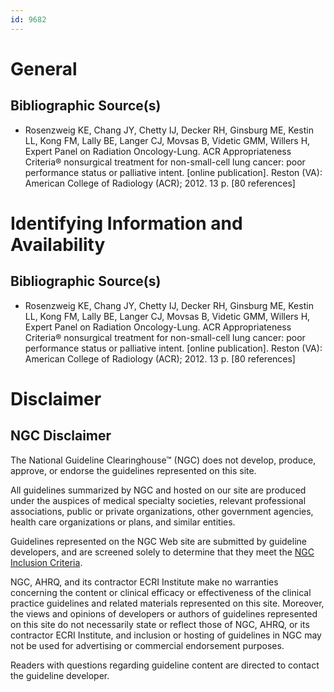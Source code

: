 ```yaml
---
id: 9682
---
```


# General

## Bibliographic Source(s)

- Rosenzweig KE, Chang JY, Chetty IJ, Decker RH, Ginsburg ME, Kestin LL, Kong FM, Lally BE, Langer CJ, Movsas B, Videtic GMM, Willers H, Expert Panel on Radiation Oncology-Lung. ACR Appropriateness Criteria® nonsurgical treatment for non-small-cell lung cancer: poor performance status or palliative intent. [online publication]. Reston (VA): American College of Radiology (ACR); 2012. 13 p. [80 references]

# Identifying Information and Availability

## Bibliographic Source(s)

- Rosenzweig KE, Chang JY, Chetty IJ, Decker RH, Ginsburg ME, Kestin LL, Kong FM, Lally BE, Langer CJ, Movsas B, Videtic GMM, Willers H, Expert Panel on Radiation Oncology-Lung. ACR Appropriateness Criteria® nonsurgical treatment for non-small-cell lung cancer: poor performance status or palliative intent. [online publication]. Reston (VA): American College of Radiology (ACR); 2012. 13 p. [80 references]

# Disclaimer

## NGC Disclaimer

The National Guideline Clearinghouse™ (NGC) does not develop, produce, approve, or endorse the guidelines represented on this site.

All guidelines summarized by NGC and hosted on our site are produced under the auspices of medical specialty societies, relevant professional associations, public or private organizations, other government agencies, health care organizations or plans, and similar entities.

Guidelines represented on the NGC Web site are submitted by guideline developers, and are screened solely to determine that they meet the [NGC Inclusion Criteria](/help-and-about/summaries/inclusion-criteria).

NGC, AHRQ, and its contractor ECRI Institute make no warranties concerning the content or clinical efficacy or effectiveness of the clinical practice guidelines and related materials represented on this site. Moreover, the views and opinions of developers or authors of guidelines represented on this site do not necessarily state or reflect those of NGC, AHRQ, or its contractor ECRI Institute, and inclusion or hosting of guidelines in NGC may not be used for advertising or commercial endorsement purposes.

Readers with questions regarding guideline content are directed to contact the guideline developer.

